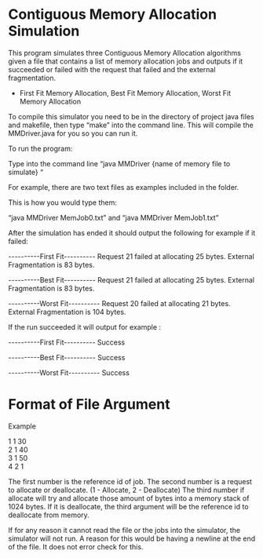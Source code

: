 # Contiguous Memory Allocation Simulation


This program simulates three Contiguous Memory Allocation algorithms given a file that contains a list of memory allocation jobs and outputs if it succeeded or failed with the request that failed and the external fragmentation.

- First Fit Memory Allocation, Best Fit Memory Allocation, Worst Fit Memory Allocation

To compile this simulator you need to be in the directory of project java files and makefile, then type “make” into the command line. This will compile the MMDriver.java for you so you can run it.

To run the program:

Type into the command line “java MMDriver {name of memory file to simulate} “

For example, there are two text files as examples included in the folder.

This is how you would type them:

“java MMDriver MemJob0.txt” and “java MMDriver MemJob1.txt”

After the simulation has ended it should output the following for example if it failed:

----------First Fit----------
Request 21 failed at allocating 25 bytes.
External Fragmentation is 83 bytes.

----------Best Fit----------
Request 21 failed at allocating 25 bytes.
External Fragmentation is 83 bytes.

----------Worst Fit----------
Request 20 failed at allocating 21 bytes.
External Fragmentation is 104 bytes.

If the run succeeded it will output for example :

----------First Fit----------
Success

----------Best Fit----------
Success

----------Worst Fit----------
Success



# Format of File Argument

Example

1 1 30
<br/>
2 1 40
<br/>
3 1 50
<br/>
4 2 1


The first number is the reference id of job.
The second number is a request to allocate or deallocate. (1 - Allocate, 2 - Deallocate)
The third number if allocate will try and allocate those amount of bytes into a memory stack of 1024 bytes.
  If it is deallocate, the third argument will be the reference id to deallocate from memory.


If for any reason it cannot read the file or the jobs into the simulator, the simulator will not run. A reason for this would be having a newline at the end of the file. It does not error check for this.
